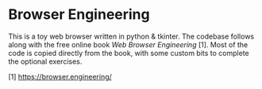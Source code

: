 # Browser Engineering

This is a toy web browser written in python & tkinter. The codebase follows along with the free online book *Web Browser Engineering* [1]. Most of the code is copied directly from the book, with some custom bits to complete the optional exercises.

[1] https://browser.engineering/

